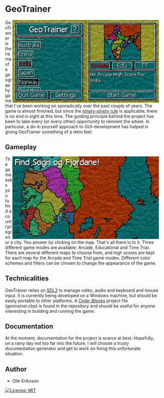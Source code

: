 # GeoTrainer

<img align="right" width="480" height="270" src="https://raw.githubusercontent.com/O-Boll/geotrainer/master/media/screenshot_menu.png">

GeoTrainer is the name of a geography game that I've been working on sporadically over the past couple of years. The game is almost finished, but since the [ninety-ninety rule](https://en.wikipedia.org/wiki/Ninety-ninety_rule) is applicable, there is no end in sight at this time. The guiding principle behind the project has been to take every (or every other) opportunity to reinvent the wheel. In particular, a do-it-yourself approach to GUI-development has helped in giving GeoTrainer something of a retro feel.

## Gameplay

<img align="right" width="480" height="270" src="https://raw.githubusercontent.com/O-Boll/geotrainer/master/media/screenshot_sogn_og_fjordane.png">

The game asks you to find a country/region or a city. You answer by clicking on the map. That's all there is to it. Three different game modes are available: Arcade, Educational and Time Trial. There are several different maps to choose from, and high scores are kept for each map for the Arcade and Time Trial game modes. Different color schemes and filters can be chosen to change the appearance of the game.

## Technicalities

GeoTrainer relies on [SDL2](https://www.libsdl.org/index.php) to manage video, audio and keyboard and mouse input. It is currently being developed on a Windows machine, but should be easily portable to other platforms. A [Code::Blocks](http://www.codeblocks.org/) project file (geotrainer.cbp) is found in the repository and should be useful for anyone interesting in building and running the game.

## Documentation

At the moment, documentation for the project is scarce at best. Hopefully, on a rainy day not too far into the future, I will choose a trusty documentation generator and get to work on fixing this unfortunate situation.

## Author

* Olle Eriksson

[![License: MIT](https://img.shields.io/badge/License-MIT-yellow.svg)](https://opensource.org/licenses/MIT)
